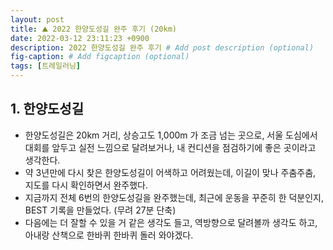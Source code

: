 ```yaml
---
layout: post
title: ⛰️ 2022 한양도성길 완주 후기 (20km)
date: 2022-03-12 23:11:23 +0900
description: 2022 한양도성길 완주 후기 # Add post description (optional)
fig-caption: # Add figcaption (optional)
tags: [트레일러닝]
---
```

## 1. 한양도성길 
- 한양도성길은 20km 거리, 상승고도 1,000m 가 조금 넘는 곳으로, 서울 도심에서 대회를 앞두고 실전 느낌으로 달려보거나, 내 컨디션을 점검하기에 좋은 곳이라고 생각한다. 
- 약 3년만에 다시 찾은 한양도성길이 어색하고 어려웠는데, 이길이 맞나 주춤주춤, 지도를 다시 확인하면서 완주했다.
- 지금까지 전체 6번의 한양도성길을 완주했는데, 최근에 운동을 꾸준히 한 덕분인지, BEST 기록을 만들었다. (무려 27분 단축)
- 다음에는 더 잘할 수 있을 거 같은 생각도 들고, 역방향으로 달려볼까 생각도 하고, 아내랑 산책으로 한바퀴 한바퀴 돌러 와야겠다.
